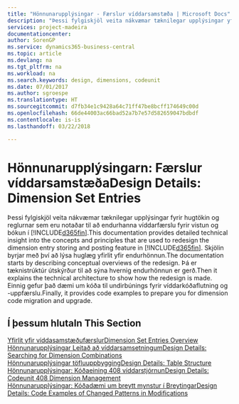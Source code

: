 ```yaml
---
title: "Hönnunarupplýsingar - Færslur víddarsamstæða | Microsoft Docs"
description: "Þessi fylgiskjöl veita nákvæmar tæknilegar upplýsingar yfir hugtökin og reglurnar sem eru notaðar til að endurhanna víddarfærsluvistun og bókunareiginleika."
services: project-madeira
documentationcenter: 
author: SorenGP
ms.service: dynamics365-business-central
ms.topic: article
ms.devlang: na
ms.tgt_pltfrm: na
ms.workload: na
ms.search.keywords: design, dimensions, codeunit
ms.date: 07/01/2017
ms.author: sgroespe
ms.translationtype: HT
ms.sourcegitcommit: d7fb34e1c9428a64c71ff47be8bcff174649c00d
ms.openlocfilehash: 66de44003ac66bad52a7b7e57d582659047bdbdf
ms.contentlocale: is-is
ms.lasthandoff: 03/22/2018

---
```

# <a name="design-details-dimension-set-entries"></a><span data-ttu-id="91b59-103">Hönnunarupplýsingarn: Færslur víddarsamstæða</span><span class="sxs-lookup"><span data-stu-id="91b59-103">Design Details: Dimension Set Entries</span></span>
<span data-ttu-id="91b59-104">Þessi fylgiskjöl veita nákvæmar tæknilegar upplýsingar fyrir hugtökin og reglurnar sem eru notaðar til að endurhanna víddarfærslu fyrir vistun og bókun í [!INCLUDE[d365fin](includes/d365fin_md.md)].</span><span class="sxs-lookup"><span data-stu-id="91b59-104">This documentation provides detailed technical insight into the concepts and principles that are used to redesign the dimension entry storing and posting feature in [!INCLUDE[d365fin](includes/d365fin_md.md)].</span></span> <span data-ttu-id="91b59-105">Skjölin byrjar með því að lýsa huglæg yfirlit yfir endurhönnun.</span><span class="sxs-lookup"><span data-stu-id="91b59-105">The documentation starts by describing conceptual overviews of the redesign.</span></span> <span data-ttu-id="91b59-106">Þá er tæknistrúktúr útskýrður til að sýna hvernig endurhönnun er gerð.</span><span class="sxs-lookup"><span data-stu-id="91b59-106">Then it explains the technical architecture to show how the redesign is made.</span></span> <span data-ttu-id="91b59-107">Einnig gefur það dæmi um kóða til undirbúnings fyrir víddarkóðaflutning og -uppfærslu.</span><span class="sxs-lookup"><span data-stu-id="91b59-107">Finally, it provides code examples to prepare you for dimension code migration and upgrade.</span></span>  

## <a name="in-this-section"></a><span data-ttu-id="91b59-108">Í þessum hluta</span><span class="sxs-lookup"><span data-stu-id="91b59-108">In This Section</span></span>  
[<span data-ttu-id="91b59-109">Yfirlit yfir víddasamstæðufærslur</span><span class="sxs-lookup"><span data-stu-id="91b59-109">Dimension Set Entries Overview</span></span>](design-details-dimension-set-entries-overview.md)  
[<span data-ttu-id="91b59-110">Hönnunarupplýsingar Leitað að víddarsamsetningum</span><span class="sxs-lookup"><span data-stu-id="91b59-110">Design Details: Searching for Dimension Combinations</span></span>](design-details-searching-for-dimension-combinations.md)  
[<span data-ttu-id="91b59-111">Hönnunarupplýsingar töfluuppbygging</span><span class="sxs-lookup"><span data-stu-id="91b59-111">Design Details: Table Structure</span></span>](design-details-table-structure.md)  
[<span data-ttu-id="91b59-112">Hönnunarupplýsingar: Kóðaeining 408 víddarstjórnun</span><span class="sxs-lookup"><span data-stu-id="91b59-112">Design Details: Codeunit 408 Dimension Management</span></span>](design-details-codeunit-408-dimension-management.md)  
[<span data-ttu-id="91b59-113">Hönnunarupplýsingar: Kóðadæmi um breytt mynstur í Breytingar</span><span class="sxs-lookup"><span data-stu-id="91b59-113">Design Details: Code Examples of Changed Patterns in Modifications</span></span>](design-details-code-examples-of-changed-patterns-in-modifications.md)

